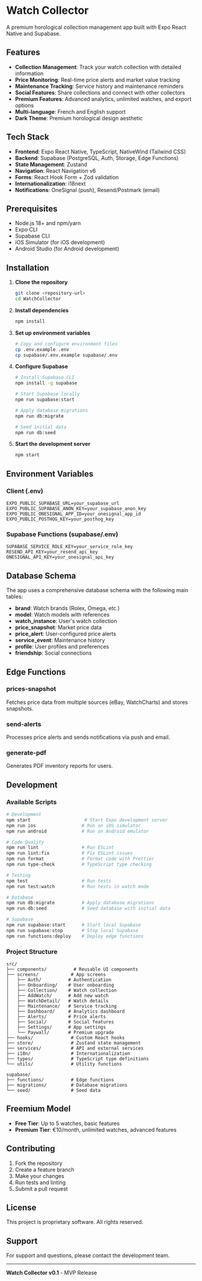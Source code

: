 # Watch Collector

A premium horological collection management app built with Expo React Native and Supabase.

## Features

- **Collection Management**: Track your watch collection with detailed information
- **Price Monitoring**: Real-time price alerts and market value tracking
- **Maintenance Tracking**: Service history and maintenance reminders
- **Social Features**: Share collections and connect with other collectors
- **Premium Features**: Advanced analytics, unlimited watches, and export options
- **Multi-language**: French and English support
- **Dark Theme**: Premium horological design aesthetic

## Tech Stack

- **Frontend**: Expo React Native, TypeScript, NativeWind (Tailwind CSS)
- **Backend**: Supabase (PostgreSQL, Auth, Storage, Edge Functions)
- **State Management**: Zustand
- **Navigation**: React Navigation v6
- **Forms**: React Hook Form + Zod validation
- **Internationalization**: i18next
- **Notifications**: OneSignal (push), Resend/Postmark (email)

## Prerequisites

- Node.js 18+ and npm/yarn
- Expo CLI
- Supabase CLI
- iOS Simulator (for iOS development)
- Android Studio (for Android development)

## Installation

1. **Clone the repository**
   ```bash
   git clone <repository-url>
   cd WatchCollector
   ```

2. **Install dependencies**
   ```bash
   npm install
   ```

3. **Set up environment variables**
   ```bash
   # Copy and configure environment files
   cp .env.example .env
   cp supabase/.env.example supabase/.env
   ```

4. **Configure Supabase**
   ```bash
   # Install Supabase CLI
   npm install -g supabase
   
   # Start Supabase locally
   npm run supabase:start
   
   # Apply database migrations
   npm run db:migrate
   
   # Seed initial data
   npm run db:seed
   ```

5. **Start the development server**
   ```bash
   npm start
   ```

## Environment Variables

### Client (.env)
```
EXPO_PUBLIC_SUPABASE_URL=your_supabase_url
EXPO_PUBLIC_SUPABASE_ANON_KEY=your_supabase_anon_key
EXPO_PUBLIC_ONESIGNAL_APP_ID=your_onesignal_app_id
EXPO_PUBLIC_POSTHOG_KEY=your_posthog_key
```

### Supabase Functions (supabase/.env)
```
SUPABASE_SERVICE_ROLE_KEY=your_service_role_key
RESEND_API_KEY=your_resend_api_key
ONESIGNAL_API_KEY=your_onesignal_api_key
```

## Database Schema

The app uses a comprehensive database schema with the following main tables:

- **brand**: Watch brands (Rolex, Omega, etc.)
- **model**: Watch models with references
- **watch_instance**: User's watch collection
- **price_snapshot**: Market price data
- **price_alert**: User-configured price alerts
- **service_event**: Maintenance history
- **profile**: User profiles and preferences
- **friendship**: Social connections

## Edge Functions

### prices-snapshot
Fetches price data from multiple sources (eBay, WatchCharts) and stores snapshots.

### send-alerts
Processes price alerts and sends notifications via push and email.

### generate-pdf
Generates PDF inventory reports for users.

## Development

### Available Scripts

```bash
# Development
npm start                    # Start Expo development server
npm run ios                 # Run on iOS simulator
npm run android             # Run on Android emulator

# Code Quality
npm run lint                # Run ESLint
npm run lint:fix            # Fix ESLint issues
npm run format              # Format code with Prettier
npm run type-check          # TypeScript type checking

# Testing
npm test                    # Run tests
npm run test:watch          # Run tests in watch mode

# Database
npm run db:migrate          # Apply database migrations
npm run db:seed             # Seed database with initial data

# Supabase
npm run supabase:start      # Start local Supabase
npm run supabase:stop       # Stop local Supabase
npm run functions:deploy    # Deploy edge functions
```

### Project Structure

```
src/
├── components/          # Reusable UI components
├── screens/            # App screens
│   ├── Auth/          # Authentication
│   ├── Onboarding/    # User onboarding
│   ├── Collection/    # Watch collection
│   ├── AddWatch/      # Add new watch
│   ├── WatchDetail/   # Watch details
│   ├── Maintenance/   # Service tracking
│   ├── Dashboard/     # Analytics dashboard
│   ├── Alerts/        # Price alerts
│   ├── Social/        # Social features
│   ├── Settings/      # App settings
│   └── Paywall/       # Premium upgrade
├── hooks/              # Custom React hooks
├── store/              # Zustand state management
├── services/           # API and external services
├── i18n/               # Internationalization
├── types/              # TypeScript type definitions
└── utils/              # Utility functions

supabase/
├── functions/          # Edge functions
├── migrations/         # Database migrations
└── seed/               # Seed data
```

## Freemium Model

- **Free Tier**: Up to 5 watches, basic features
- **Premium Tier**: €10/month, unlimited watches, advanced features

## Contributing

1. Fork the repository
2. Create a feature branch
3. Make your changes
4. Run tests and linting
5. Submit a pull request

## License

This project is proprietary software. All rights reserved.

## Support

For support and questions, please contact the development team.

---

**Watch Collector v0.1** - MVP Release
